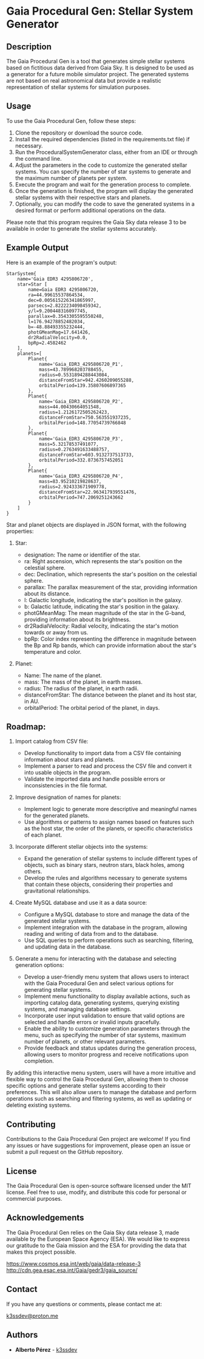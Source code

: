 # Gaia Procedural Gen: Stellar System Generator

## Description

The Gaia Procedural Gen is a tool that generates simple stellar systems based on fictitious data derived from Gaia Sky. It is designed to be used as a generator for a future mobile simulator project. The generated systems are not based on real astronomical data but provide a realistic representation of stellar systems for simulation purposes.

## Usage

To use the Gaia Procedural Gen, follow these steps:

1. Clone the repository or download the source code.
2. Install the required dependencies (listed in the requirements.txt file) if necessary.
3. Run the ProceduralSystemGenerator class, either from an IDE or through the command line.
4. Adjust the parameters in the code to customize the generated stellar systems. You can specify the number of star systems to generate and the maximum number of planets per system.
5. Execute the program and wait for the generation process to complete.
6. Once the generation is finished, the program will display the generated stellar systems with their respective stars and planets.
7. Optionally, you can modify the code to save the generated systems in a desired format or perform additional operations on the data.

Please note that this program requires the Gaia Sky data release 3 to be available in order to generate the stellar systems accurately.

## Example Output

Here is an example of the program's output:
    
```
StarSystem{
    name='Gaia EDR3 4295806720', 
    star=Star [
        name=Gaia EDR3 4295806720, 
        ra=44.99615537864534, 
        dec=0.005615226341865997, 
        parsecs=2.8222234098459342, 
        y/l=9.200448316097745, 
        parallax=0.3543305595550248, 
        l=176.94278852482034, 
        b=-48.88493355232444, 
        photGMeanMag=17.641426, 
        dr2RadialVelocity=0.0, 
        bpRp=2.4582462
    ], 
    planets=[
        Planet{
            name='Gaia_EDR3_4295806720_P1', 
            mass=43.789968203788455, 
            radius=0.5531894288443084, 
            distanceFromStar=942.4260209055288, 
            orbitalPeriod=139.35807606897365
        }, 
        Planet{
            name='Gaia_EDR3_4295806720_P2', 
            mass=44.00430664051548, 
            radius=1.2126172505262423, 
            distanceFromStar=750.563551937235, 
            orbitalPeriod=148.77054739766848
        }, 
        Planet{
            name='Gaia_EDR3_4295806720_P3', 
            mass=5.32178537491077, 
            radius=0.2763491633488757, 
            distanceFromStar=603.9132737513733, 
            orbitalPeriod=332.8736757452051
        }, 
        Planet{
            name='Gaia_EDR3_4295806720_P4', 
            mass=83.95210219828637, 
            radius=2.924333671909778, 
            distanceFromStar=22.963417939551476, 
            orbitalPeriod=747.2069251243662
        }
    ]
}
```

Star and planet objects are displayed in JSON format, with the following properties:

1. Star:
   - designation: The name or identifier of the star.
   - ra: Right ascension, which represents the star's position on the celestial sphere.
   - dec: Declination, which represents the star's position on the celestial sphere.
   - parallax: The parallax measurement of the star, providing information about its distance.
   - l: Galactic longitude, indicating the star's position in the galaxy.
   - b: Galactic latitude, indicating the star's position in the galaxy.
   - photGMeanMag: The mean magnitude of the star in the G-band, providing information about its brightness.
   - dr2RadialVelocity: Radial velocity, indicating the star's motion towards or away from us.
   - bpRp: Color index representing the difference in magnitude between the Bp and Rp bands, which can provide information about the star's temperature and color.

2. Planet:
   - Name: The name of the planet.
   - mass: The mass of the planet, in earth masses.
   - radius: The radius of the planet, in earth radii.
   - distanceFromStar: The distance between the planet and its host star, in AU.
   - orbitalPeriod: The orbital period of the planet, in days.
            

## Roadmap:

1. Import catalog from CSV file:
   - Develop functionality to import data from a CSV file containing information about stars and planets.
   - Implement a parser to read and process the CSV file and convert it into usable objects in the program.
   - Validate the imported data and handle possible errors or inconsistencies in the file format.

2. Improve designation of names for planets:
   - Implement logic to generate more descriptive and meaningful names for the generated planets.
   - Use algorithms or patterns to assign names based on features such as the host star, the order of the planets, or specific characteristics of each planet.

3. Incorporate different stellar objects into the systems:
   - Expand the generation of stellar systems to include different types of objects, such as binary stars, neutron stars, black holes, among others.
   - Develop the rules and algorithms necessary to generate systems that contain these objects, considering their properties and gravitational relationships.

4. Create MySQL database and use it as a data source:
   - Configure a MySQL database to store and manage the data of the generated stellar systems.
   - Implement integration with the database in the program, allowing reading and writing of data from and to the database.
   - Use SQL queries to perform operations such as searching, filtering, and updating data in the database.

5. Generate a menu for interacting with the database and selecting generation options:
   - Develop a user-friendly menu system that allows users to interact with the Gaia Procedural Gen and select various options for generating stellar systems.
   - Implement menu functionality to display available actions, such as importing catalog data, generating systems, querying existing systems, and managing database settings.
   - Incorporate user input validation to ensure that valid options are selected and handle errors or invalid inputs gracefully.
   - Enable the ability to customize generation parameters through the menu, such as specifying the number of star systems, maximum number of planets, or other relevant parameters.
   - Provide feedback and status updates during the generation process, allowing users to monitor progress and receive notifications upon completion.

By adding this interactive menu system, users will have a more intuitive and flexible way to control the Gaia Procedural Gen, allowing them to choose specific options and generate stellar systems according to their preferences. This will also allow users to manage the database and perform operations such as searching and filtering systems, as well as updating or deleting existing systems.


## Contributing
Contributions to the Gaia Procedural Gen project are welcome! If you find any issues or have suggestions for improvement, please open an issue or submit a pull request on the GitHub repository.

## License
The Gaia Procedural Gen is open-source software licensed under the MIT license. Feel free to use, modify, and distribute this code for personal or commercial purposes.

## Acknowledgements
The Gaia Procedural Gen relies on the Gaia Sky data release 3, made available by the European Space Agency (ESA). We would like to express our gratitude to the Gaia mission and the ESA for providing the data that makes this project possible.

https://www.cosmos.esa.int/web/gaia/data-release-3
http://cdn.gea.esac.esa.int/Gaia/gedr3/gaia_source/

## Contact

If you have any questions or comments, please contact me at:

k3ssdev@proton.me

## Authors

* **Alberto Pérez** - [k3ssdev](k3ssdev@proton.me)